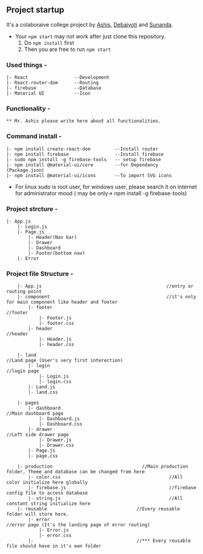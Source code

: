 ## Project startup
It's a colaboraive college project by <a href='https://github.com/ashiscs'>Ashis</a>, <a href='https://github.com/Debajyoti9'>Debajyoti</a> and <a href='https://github.com/sunanda35'>Sunanda</a>.

* Your `npm start` may not work after just clone this repository.
    1. Do `npm install` first
    2. Then you are free to run `npm start`

### Used things - 
    |- React                 --Development
    |- React-router-dom      --Routing
    |- firebase              --Database
    |- Material UI           --Icon


### Functionality -
    ** Mr. Ashis please write here about all functionalities.


### Command install - 
    |- npm install create-react-dom         --Install router
    |- npm install firebase                 --Install firebase
    |- sudo npm install -g firebase-tools   -- setup firebase
    |- npm install @material-ui/core        --for Dependancy (Package.json)
    |- npm install @material-ui/icons       --To import SVG icons

* For linux sudo is root user, for windows user, 
    please search it on internet for administrator mood 
    ( may be only-> npm install -g firebase-tools)

    
### Project strcture - 
    |- App.js
        |- Login.js
        |- Page.js
            |- Header(Nav bar)
            |- Drawer
            |- Dashboard
            |- Footer(bottom nav)
        |- Error

    
### Project file Structure - 
        |- App.js                                              //entry or routing point
        |- component                                           //it's only for main component like header and footer
            |- footer                                                       //footer
                |- Footer.js
                |- footer.css
            |- header                                                       //header
                |- Header.js
                |- header.css

        |- land                                                             //Land page (User's very first interection)
            |- login                                                                //login page
                |- Login.js
                |- login.css
            |- Land.js                                                      
            |- land.css

        |- pages            
            |- dashboard                                                    //Main dashboard page
                |- Dashboard.js
                |- Dashboard.css
            |- drawer                                                       //Left side drawer page
                |- Drawer.js
                |- Drawer.css
            |- Page.js
            |- page.css

        |- production                                 //Main production folder, Theme and database can be changed from here
            |- color.css                                        //All color initialize here globally
            |- firebase.js                                      //firebase config file to access database
            |- string.js                                        //All constant string initialize here
        |- reusable                                 //Every reusable folder will store here.
            |- error                                                   //error page (It's the landing page of error routing)
                |- Error.js
                |- error.css
            |-                                      //*** Every reusable file should have in it's own folder

    
    
    